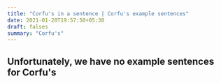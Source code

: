 ```yaml
---
title: "Corfu's in a sentence | Corfu's example sentences"
date: 2021-01-20T19:57:50+05:30
draft: falses
summary: "Corfu's"
---
```

## Unfortunately, we have no example sentences for Corfu's                 
